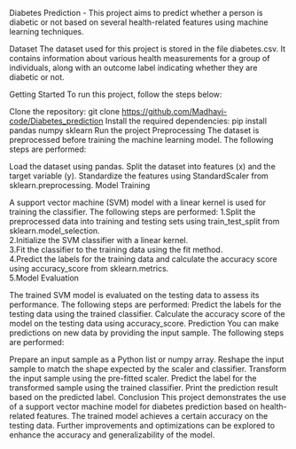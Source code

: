 Diabetes Prediction - 
This project aims to predict whether a person is diabetic or not based on several health-related features using machine learning techniques.

Dataset
The dataset used for this project is stored in the file diabetes.csv. It contains information about various health measurements for a group of individuals, along with an outcome label indicating whether they are diabetic or not.

Getting Started
To run this project, follow the steps below:

Clone the repository: git clone https://github.com/Madhavi-code/Diabetes_prediction
Install the required dependencies: pip install pandas numpy sklearn
Run the project
Preprocessing
The dataset is preprocessed before training the machine learning model. The following steps are performed:

Load the dataset using pandas.
Split the dataset into features (x) and the target variable (y).
Standardize the features using StandardScaler from sklearn.preprocessing.
Model Training

A support vector machine (SVM) model with a linear kernel is used for training the classifier. The following steps are performed:
1.Split the preprocessed data into training and testing sets using train_test_split from sklearn.model_selection.  
2.Initialize the SVM classifier with a linear kernel.  
3.Fit the classifier to the training data using the fit method.  
4.Predict the labels for the training data and calculate the accuracy score using accuracy_score from sklearn.metrics.  
5.Model Evaluation

The trained SVM model is evaluated on the testing data to assess its performance. The following steps are performed:
Predict the labels for the testing data using the trained classifier.
Calculate the accuracy score of the model on the testing data using accuracy_score.
Prediction
You can make predictions on new data by providing the input sample. The following steps are performed:

Prepare an input sample as a Python list or numpy array.
Reshape the input sample to match the shape expected by the scaler and classifier.
Transform the input sample using the pre-fitted scaler.
Predict the label for the transformed sample using the trained classifier.
Print the prediction result based on the predicted label.
Conclusion
This project demonstrates the use of a support vector machine model for diabetes prediction based on health-related features. The trained model achieves a certain accuracy on the testing data. Further improvements and optimizations can be explored to enhance the accuracy and generalizability of the model.
